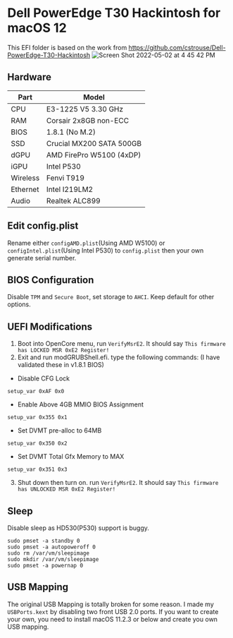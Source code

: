 # Dell PowerEdge T30 Hackintosh for macOS 12
This EFI folder is based on the work from https://github.com/cstrouse/Dell-PowerEdge-T30-Hackintosh
![Screen Shot 2022-05-02 at 4 45 42 PM](https://user-images.githubusercontent.com/12702149/166324904-8633ae5f-df20-44ad-96f1-4f53eae4813a.png)

## Hardware
| Part | Model |
| --- | --- |
| CPU | E3-1225 V5 3.30 GHz |
| RAM | Corsair 2x8GB non-ECC |
| BIOS | 1.8.1 (No M.2) | 
| SSD | Crucial MX200 SATA 500GB|
| dGPU | AMD FirePro W5100 (4xDP) |
| iGPU | Intel P530 |
| Wireless | Fenvi T919 |
| Ethernet | Intel I219LM2 |
| Audio | Realtek ALC899 |
## Edit config.plist
Rename either `configAMD.plist`(Using AMD W5100) or `configIntel.plist`(Using Intel P530) to `config.plist` then your own generate serial number.
## BIOS Configuration
Disable `TPM` and `Secure Boot`, set storage to `AHCI`. Keep default for other options.
## UEFI Modifications
1. Boot into OpenCore menu, run `VerifyMsrE2`. It should say `This firmware has LOCKED MSR 0xE2 Register!`
2. Exit and run modGRUBShell.efi. type the following commands: (I have validated these in v1.8.1 BIOS)

* Disable CFG Lock

```setup_var 0xAF 0x0```

* Enable Above 4GB MMIO BIOS Assignment

```setup_var 0x355 0x1```

* Set DVMT pre-alloc to 64MB

```setup_var 0x350 0x2```

* Set DVMT Total Gfx Memory to MAX

```setup_var 0x351 0x3```

3. Shut down then turn on. run `VerifyMsrE2`. It should say `This firmware has UNLOCKED MSR 0xE2 Register!`
## Sleep
Disable sleep as HD530(P530) support is buggy.
```
sudo pmset -a standby 0
sudo pmset -a autopoweroff 0
sudo rm /var/vm/sleepimage
sudo mkdir /var/vm/sleepimage
sudo pmset -a powernap 0
```
## USB Mapping
The original USB Mapping is totally broken for some reason. I made my `USBPorts.kext` by disabling two front USB 2.0 ports. If you want to create your own, you need to install macOS 11.2.3 or below and create you own USB mapping.
